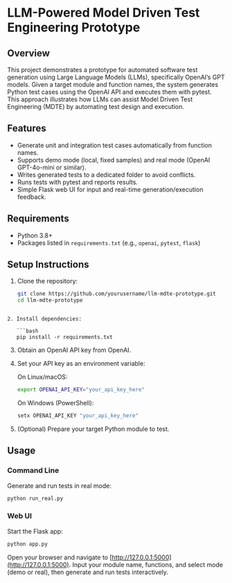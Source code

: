 # LLM-Powered Model Driven Test Engineering Prototype

## Overview
This project demonstrates a prototype for automated software test generation using Large Language Models (LLMs), specifically OpenAI’s GPT models. Given a target module and function names, the system generates Python test cases using the OpenAI API and executes them with pytest. This approach illustrates how LLMs can assist Model Driven Test Engineering (MDTE) by automating test design and execution.

## Features
- Generate unit and integration test cases automatically from function names.
- Supports demo mode (local, fixed samples) and real mode (OpenAI GPT-4o-mini or similar).
- Writes generated tests to a dedicated folder to avoid conflicts.
- Runs tests with pytest and reports results.
- Simple Flask web UI for input and real-time generation/execution feedback.

## Requirements
- Python 3.8+
- Packages listed in `requirements.txt` (e.g., `openai`, `pytest`, `flask`)

## Setup Instructions
1. Clone the repository:
   ```bash
   git clone https://github.com/yourusername/llm-mdte-prototype.git
   cd llm-mdte-prototype
````

2. Install dependencies:

   ```bash
   pip install -r requirements.txt
   ````

3. Obtain an OpenAI API key from OpenAI.

4. Set your API key as an environment variable:

   On Linux/macOS:

   ```bash
   export OPENAI_API_KEY="your_api_key_here"
   ````

   On Windows (PowerShell):

   ```powershell
   setx OPENAI_API_KEY "your_api_key_here"
   ````

5. (Optional) Prepare your target Python module to test.

## Usage

### Command Line

Generate and run tests in real mode:

```bash
python run_real.py
````

### Web UI

Start the Flask app:

```bash
python app.py
````

Open your browser and navigate to [http://127.0.0.1:5000](http://127.0.0.1:5000).
Input your module name, functions, and select mode (demo or real), then generate and run tests interactively.

